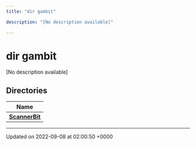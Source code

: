 ```yaml
---
title: "dir gambit"

description: "[No description available]"

---
```


# dir gambit

[No description available]

## Directories

| Name           |
| -------------- |
| **[ScannerBit](/documentation/code/files/dir_391ea3cfbc71002148701ceb06bf5672/#dir-gambit-scannerbit)**  |






-------------------------------

Updated on 2022-09-08 at 02:00:50 +0000

